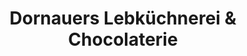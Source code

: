 ---
title: "Dornauers Lebküchnerei & Chocolaterie"
url: /nuernberg/dornauers-lebkuechnerei-und-chocolaterie/
shop: Süßwaren
---